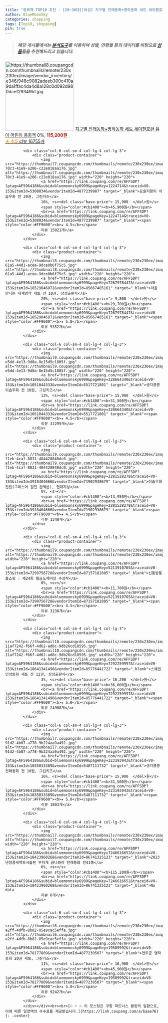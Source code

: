 ```yaml
---
title: "동화책 TOP10 추천 - [20~30대][여성] 지구별 전래동화+명작동화 세트 세이펜호환 유아 어린이 동화책"
author: BlueMoonSky
categories: shopping
tags: [Top10, shopping]
pin: true
---
```


> ##### 해당 게시물에서는 [**분석도구**](https://itemscout.io/)를 이용하여 **성별**, **연령별** 등의 데이터를 바탕으로 [**상품**](https://link.coupang.com/a/baae76)들을 추천해드리고 있습니다.
<div class="container"><div class="row">
            <div class="col-6 col-sm-4 col-lg-4 col-lg-3">
                <div class="product-container">
                    <img src="https://thumbnail8.coupangcdn.com/thumbnails/remote/230x230ex/image/vendor_inventory/e346/948c9082adeeb300c410a9da1ffac4da4d8a128c0d092d980dcef29349bf.jpg" alt="https://thumbnail8.coupangcdn.com/thumbnails/remote/230x230ex/image/vendor_inventory/e346/948c9082adeeb300c410a9da1ffac4da4d8a128c0d092d980dcef29349bf.jpg" width="220" height="220">
                    <a href="https://link.coupang.com/re/AFFSDP?lptag=AF5964186&subid=bluemoonsky6999&pageKey=6326729538&traceid=V0-153&itemId=13212744939&vendorItemId=80471162548" target="_blank">지구별 전래동화+명작동화 세트 세이펜호환 유아 어린이 동화책</a>
                    0%, <s></s> 
                    <span style="color:#cb1400"><b>115,200원</b></span>
                    <br><a href="https://link.coupang.com/re/AFFSDP?lptag=AF5964186&subid=bluemoonsky6999&pageKey=6326729538&traceid=V0-153&itemId=13212744939&vendorItemId=80471162548" target="_blank"><span style="color:#FF9600"><b>★ 4.5</b></span>
                    리뷰 16755개</a>
                </div>
            </div>
            
            <div class="col-6 col-sm-4 col-lg-4 col-lg-3">
                <div class="product-container">
                    <img src="https://thumbnail7.coupangcdn.com/thumbnails/remote/230x230ex/image/product/image/vendoritem/2019/01/29/3007436784/8698c0d1-70c3-41e9-a206-c22e018aa176.jpg" alt="https://thumbnail7.coupangcdn.com/thumbnails/remote/230x230ex/image/product/image/vendoritem/2019/01/29/3007436784/8698c0d1-70c3-41e9-a206-c22e018aa176.jpg" width="220" height="220">
                    <a href="https://link.coupang.com/re/AFFSDP?lptag=AF5964186&subid=bluemoonsky6999&pageKey=1224714&traceid=V0-153&itemId=5308034&vendorItemId=4877239987" target="_blank">요술지팡이 이솝우화 전 20권, 그린키즈</a>
                    16%, <s><del class="base-price"> 15,900  </del>원</s> 
                    <span style="color:#cb1400"><b>45,900원</b></span>
                    <br><a href="https://link.coupang.com/re/AFFSDP?lptag=AF5964186&subid=bluemoonsky6999&pageKey=1224714&traceid=V0-153&itemId=5308034&vendorItemId=4877239987" target="_blank"><span style="color:#FF9600"><b>★ 4.5</b></span>
                    리뷰 15021개</a>
                </div>
            </div>
            
            <div class="col-6 col-sm-4 col-lg-4 col-lg-3">
                <div class="product-container">
                    <img src="https://thumbnail8.coupangcdn.com/thumbnails/remote/230x230ex/image/retail/images/2023/04/14/11/7/874f47cc-61a5-44d1-acea-9dce0b6f75c5.jpg" alt="https://thumbnail8.coupangcdn.com/thumbnails/remote/230x230ex/image/retail/images/2023/04/14/11/7/874f47cc-61a5-44d1-acea-9dce0b6f75c5.jpg" width="220" height="220">
                    <a href="https://link.coupang.com/re/AFFSDP?lptag=AF5964186&subid=bluemoonsky6999&pageKey=7267978447&traceid=V0-153&itemId=18529046872&vendorItemId=85667485161" target="_blank">처음 만나는 세계명작 세트 전 10권, 삼성출판사</a>
                    20%, <s><del class="base-price"> 9,800  </del>원</s> 
                    <span style="color:#cb1400"><b>29,700원</b></span>
                    <br><a href="https://link.coupang.com/re/AFFSDP?lptag=AF5964186&subid=bluemoonsky6999&pageKey=7267978447&traceid=V0-153&itemId=18529046872&vendorItemId=85667485161" target="_blank"><span style="color:#FF9600"><b>★ 5.0</b></span>
                    리뷰 5352개</a>
                </div>
            </div>
            
            <div class="col-6 col-sm-4 col-lg-4 col-lg-3">
                <div class="product-container">
                    <img src="https://thumbnail9.coupangcdn.com/thumbnails/remote/230x230ex/image/retail/images/2019/10/29/8/4/d518f94b-e5dd-4e13-9d0a-8e15d5c1805f.jpg" alt="https://thumbnail9.coupangcdn.com/thumbnails/remote/230x230ex/image/retail/images/2019/10/29/8/4/d518f94b-e5dd-4e13-9d0a-8e15d5c1805f.jpg" width="220" height="220">
                    <a href="https://link.coupang.com/re/AFFSDP?lptag=AF5964186&subid=bluemoonsky6999&pageKey=328664340&traceid=V0-153&itemId=1051044333&vendorItemId=5517721801" target="_blank">생각콩콩 이솝우화 전 10권, 그린키즈</a>
                    12%, <s><del class="base-price"> 15,900  </del>원</s> 
                    <span style="color:#cb1400"><b>31,500원</b></span>
                    <br><a href="https://link.coupang.com/re/AFFSDP?lptag=AF5964186&subid=bluemoonsky6999&pageKey=328664340&traceid=V0-153&itemId=1051044333&vendorItemId=5517721801" target="_blank"><span style="color:#FF9600"><b>★ 4.5</b></span>
                    리뷰 32299개</a>
                </div>
            </div>
            
            <div class="col-6 col-sm-4 col-lg-4 col-lg-3">
                <div class="product-container">
                    <img src="https://thumbnail9.coupangcdn.com/thumbnails/remote/230x230ex/image/retail/images/2020/10/22/17/7/ed4caa04-f1eb-4caf-8831-484428840dc0.jpg" alt="https://thumbnail9.coupangcdn.com/thumbnails/remote/230x230ex/image/retail/images/2020/10/22/17/7/ed4caa04-f1eb-4caf-8831-484428840dc0.jpg" width="220" height="220">
                    <a href="https://link.coupang.com/re/AFFSDP?lptag=AF5964186&subid=bluemoonsky6999&pageKey=2281528278&traceid=V0-153&itemId=3918404666&vendorItemId=71902938679" target="_blank">이솝우화전집(그리스어 원전 완역본), 현대지성</a>
                    0%, <s></s> 
                    <span style="color:#cb1400"><b>13,950원</b></span>
                    <br><a href="https://link.coupang.com/re/AFFSDP?lptag=AF5964186&subid=bluemoonsky6999&pageKey=2281528278&traceid=V0-153&itemId=3918404666&vendorItemId=71902938679" target="_blank"><span style="color:#FF9600"><b>★ 4.5</b></span>
                    리뷰 1340개</a>
                </div>
            </div>
            
            <div class="col-6 col-sm-4 col-lg-4 col-lg-3">
                <div class="product-container">
                    <img src="https://thumbnail9.coupangcdn.com/thumbnails/remote/230x230ex/image/vendor_inventory/e9c2/416bc2d0cf378c26e87bf075e53d203d0a960ef5f8bfef7fa1c04771d0ee.jpg" alt="https://thumbnail9.coupangcdn.com/thumbnails/remote/230x230ex/image/vendor_inventory/e9c2/416bc2d0cf378c26e87bf075e53d203d0a960ef5f8bfef7fa1c04771d0ee.jpg" width="220" height="220">
                    <a href="https://link.coupang.com/re/AFFSDP?lptag=AF5964186&subid=bluemoonsky6999&pageKey=5213910765&traceid=V0-153&itemId=7299756728&vendorItemId=87157182805" target="_blank">신통방통 홈쇼핑 : 제24회 황금도깨비상 수상작</a>
                    0%, <s></s> 
                    <span style="color:#cb1400"><b>11,700원</b></span>
                    <br><a href="https://link.coupang.com/re/AFFSDP?lptag=AF5964186&subid=bluemoonsky6999&pageKey=5213910765&traceid=V0-153&itemId=7299756728&vendorItemId=87157182805" target="_blank"><span style="color:#FF9600"><b>★ 4.5</b></span>
                    리뷰 3238개</a>
                </div>
            </div>
            
            <div class="col-6 col-sm-4 col-lg-4 col-lg-3">
                <div class="product-container">
                    <img src="https://thumbnail10.coupangcdn.com/thumbnails/remote/230x230ex/image/retail/images/4132856451727007-11af7242-f66f-4d62-ad8c-9db26cd18595.jpg" alt="https://thumbnail10.coupangcdn.com/thumbnails/remote/230x230ex/image/retail/images/4132856451727007-11af7242-f66f-4d62-ad8c-9db26cd18595.jpg" width="220" height="220">
                    <a href="https://link.coupang.com/re/AFFSDP?lptag=AF5964186&subid=bluemoonsky6999&pageKey=7292259997&traceid=V0-153&itemId=18641341498&vendorItemId=85776441722" target="_blank">스웨덴 인성동화 세트 전 12권, 삼성출판사</a>
                    3%, <s><del class="base-price"> 16,200  </del>원</s> 
                    <span style="color:#cb1400"><b>36,000원</b></span>
                    <br><a href="https://link.coupang.com/re/AFFSDP?lptag=AF5964186&subid=bluemoonsky6999&pageKey=7292259997&traceid=V0-153&itemId=18641341498&vendorItemId=85776441722" target="_blank"><span style="color:#FF9600"><b>★ 5.0</b></span>
                    리뷰 24908개</a>
                </div>
            </div>
            
            <div class="col-6 col-sm-4 col-lg-4 col-lg-3">
                <div class="product-container">
                    <img src="https://thumbnail7.coupangcdn.com/thumbnails/remote/230x230ex/image/retail/images/2019/10/18/20/5/1d4ec10f-91d2-4b07-a778-9b224aa9a492.jpg" alt="https://thumbnail7.coupangcdn.com/thumbnails/remote/230x230ex/image/retail/images/2019/10/18/20/5/1d4ec10f-91d2-4b07-a778-9b224aa9a492.jpg" width="220" height="220">
                    <a href="https://link.coupang.com/re/AFFSDP?lptag=AF5964186&subid=bluemoonsky6999&pageKey=323193943&traceid=V0-153&itemId=1035033389&vendorItemId=5487111732" target="_blank">생각콩콩 전래동화 전 10권, 그린키즈</a>
                    16%, <s><del class="base-price"> 15,900  </del>원</s> 
                    <span style="color:#cb1400"><b>31,500원</b></span>
                    <br><a href="https://link.coupang.com/re/AFFSDP?lptag=AF5964186&subid=bluemoonsky6999&pageKey=323193943&traceid=V0-153&itemId=1035033389&vendorItemId=5487111732" target="_blank"><span style="color:#FF9600"><b>★ 5.0</b></span>
                    리뷰 1803개</a>
                </div>
            </div>
            
            <div class="col-6 col-sm-4 col-lg-4 col-lg-3">
                <div class="product-container">
                    <img src="https://thumbnail7.coupangcdn.com/thumbnails/remote/230x230ex/image/vendor_inventory/8f80/07dd82499432e669de693b2cc188fc1b52e522bfaf067946c581749703dd.jpg" alt="https://thumbnail7.coupangcdn.com/thumbnails/remote/230x230ex/image/vendor_inventory/8f80/07dd82499432e669de693b2cc188fc1b52e522bfaf067946c581749703dd.jpg" width="220" height="220">
                    <a href="https://link.coupang.com/re/AFFSDP?lptag=AF5964186&subid=bluemoonsky6999&pageKey=7246616652&traceid=V0-153&itemId=18423960268&vendorItemId=86741325123" target="_blank">2023년정품새책도서출판 무지개 금나와라 전래동화 전41종</a>
                    0%, <s></s> 
                    <span style="color:#cb1400"><b>115,200원</b></span>
                    <br><a href="https://link.coupang.com/re/AFFSDP?lptag=AF5964186&subid=bluemoonsky6999&pageKey=7246616652&traceid=V0-153&itemId=18423960268&vendorItemId=86741325123" target="_blank">No data
                    리뷰 0개</a>
                </div>
            </div>
            
            <div class="col-6 col-sm-4 col-lg-4 col-lg-3">
                <div class="product-container">
                    <img src="https://thumbnail6.coupangcdn.com/thumbnails/remote/230x230ex/image/product/image/vendoritem/2018/01/19/3131973412/9958f3dd-a2ff-4dfb-8b82-05e9cac5effa.jpg" alt="https://thumbnail6.coupangcdn.com/thumbnails/remote/230x230ex/image/product/image/vendoritem/2018/01/19/3131973412/9958f3dd-a2ff-4dfb-8b82-05e9cac5effa.jpg" width="220" height="220">
                    <a href="https://link.coupang.com/re/AFFSDP?lptag=AF5964186&subid=bluemoonsky6999&pageKey=19509992&traceid=V0-153&itemId=78177809&vendorItemId=4877239507" target="_blank">연두콩 명작 동화 20권 세트, 그린키즈</a>
                    11%, <s><del class="base-price"> 16,900  </del>원</s> 
                    <span style="color:#cb1400"><b>45,900원</b></span>
                    <br><a href="https://link.coupang.com/re/AFFSDP?lptag=AF5964186&subid=bluemoonsky6999&pageKey=19509992&traceid=V0-153&itemId=78177809&vendorItemId=4877239507" target="_blank"><span style="color:#FF9600"><b>★ 5.0</b></span>
                    리뷰 9242개</a>
                </div>
            </div>
            </div></div><br><br>[💦 💦 💦 이 포스팅은 쿠팡 파트너스 활동의 일환으로, 이에 따른 일정액의 수수료를 제공받습니다.](https://link.coupang.com/a/baae76){: .center}